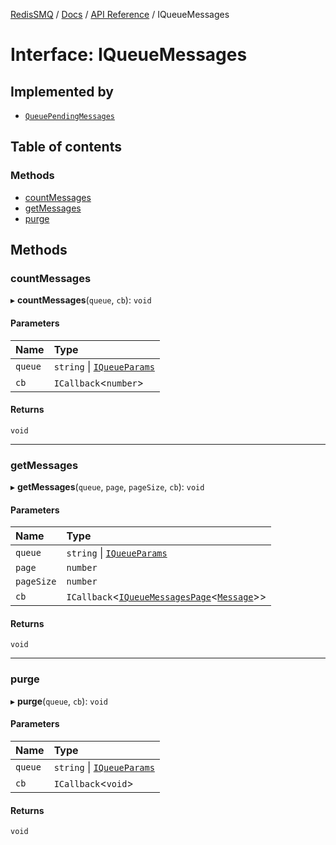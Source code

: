 [RedisSMQ](../../../README.md) / [Docs](../../README.md) / [API Reference](../README.md) / IQueueMessages

# Interface: IQueueMessages

## Implemented by

- [`QueuePendingMessages`](../classes/QueuePendingMessages.md)

## Table of contents

### Methods

- [countMessages](IQueueMessages.md#countmessages)
- [getMessages](IQueueMessages.md#getmessages)
- [purge](IQueueMessages.md#purge)

## Methods

### countMessages

▸ **countMessages**(`queue`, `cb`): `void`

#### Parameters

| Name | Type |
| :------ | :------ |
| `queue` | `string` \| [`IQueueParams`](IQueueParams.md) |
| `cb` | `ICallback`\<`number`\> |

#### Returns

`void`

___

### getMessages

▸ **getMessages**(`queue`, `page`, `pageSize`, `cb`): `void`

#### Parameters

| Name | Type |
| :------ | :------ |
| `queue` | `string` \| [`IQueueParams`](IQueueParams.md) |
| `page` | `number` |
| `pageSize` | `number` |
| `cb` | `ICallback`\<[`IQueueMessagesPage`](IQueueMessagesPage.md)\<[`Message`](../classes/Message.md)\>\> |

#### Returns

`void`

___

### purge

▸ **purge**(`queue`, `cb`): `void`

#### Parameters

| Name | Type |
| :------ | :------ |
| `queue` | `string` \| [`IQueueParams`](IQueueParams.md) |
| `cb` | `ICallback`\<`void`\> |

#### Returns

`void`
